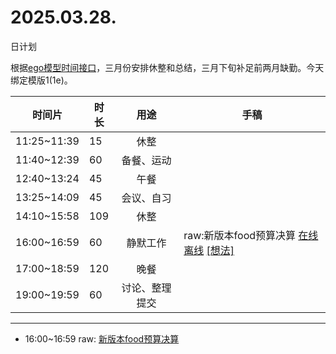 # 2025.03.28.
日计划

根据[ego模型时间接口](https://gitee.com/hyg/blog/blob/master/timeflow.md)，三月份安排休整和总结，三月下旬补足前两月缺勤。今天绑定模版1(1e)。

| 时间片 | 时长 | 用途 | 手稿 |
| --- | --- | :---: | --- |
| 11:25~11:39 | 15 | 休整 |  |
| 11:40~12:39 | 60 | 备餐、运动 |  |
| 12:40~13:24 | 45 | 午餐 |  |
| 13:25~14:09 | 45 | 会议、自习 |  |
| 14:10~15:58 | 109 | 休整 |  |
| 16:00~16:59 | 60 | 静默工作 | raw:新版本food预算决算 [在线](http://simp.ly/p/4QDThK) [离线](../../draft/2025/20250328160000.md) <a href="mailto:huangyg@mars22.com?subject=关于2025.03.28.[raw:新版本food预算决算]任务&body=日期: 20250328%0D%0A序号: 5%0D%0A手稿:../../draft/2025/20250328160000.md%0D%0A---请勿修改邮件主题及以上内容 从下一行开始写您的想法---%0D%0A">[想法]</a> |
| 17:00~18:59 | 120 | 晚餐 |  |
| 19:00~19:59 | 60 | 讨论、整理提交 |  |

---

- 16:00~16:59	raw: [新版本food预算决算](../../draft/2025/20250328.01.md)
